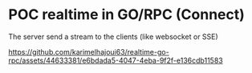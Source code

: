 # POC realtime in GO/RPC (Connect)

The server send a stream to the clients (like websocket or SSE)


https://github.com/karimelhajoui63/realtime-go-rpc/assets/44633381/e6bdada5-4047-4eba-9f2f-e136cdb11583

